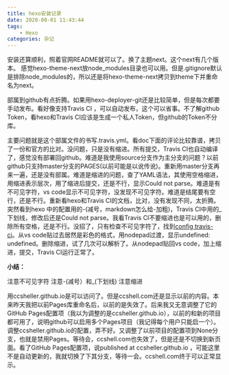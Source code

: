 ```yaml
---
title: hexo安装记录
date: 2020-08-01 11:43:44
tags:
    - Hexo
categories: 杂记
---
```


安装还算顺利，照着官网README就可以了。换了主题next。这个next有几个版本。
感觉hexo-theme-next放node_modules目录也可以用。但是.gitignore默认是排除node_modules的，所以还是将hexo-theme-next拷贝到theme下并重命名为next。

部属到github有点折腾。如果用hexo-deployer-git还是比较简单，但是每次都要手动发布。看好像支持Travis CI ，可以自动发布，这个可以省事。不了解github Token，看hexo和Travis CI应该是生成一个私人Token，但github的Token不分库。

<!--more-->

主要问题就是这个部属文件的书写.travis.yml。看doc下面的评论比较靠谱，拷贝了一份和官方的比对。没问题，只是没有缩进。所有提交，Travis CI也自动编译了，感觉没有部署回github。难道是我使用source分支作为主分支的问题？以前github只支持master分支的PAGES(以前可能是以讹传讹)。重新用master分支再来一遍，还是没有部属。难道是缩进的问题，查了YAML语法，其使用空格缩进，用缩进表示层次，用了缩进后提交，还是不行，显示Could not parse。难道是有不可见字符，vs code显示不可见字符，没发现不可见字符。难道是结尾要有空行，还是不行。重新看hexo和Travis CI的文档，比对，没有发现不同，太折腾。突然看到hexo 中的配置用的-(减号，markdown怎么给-加粗)，Travis CI中用的_下划线，修改后还是Could not parse。我看Travis CI不要缩进也是可以用的，删除所有空格，还是不行。没招了，只有检查不可见字符了，找到[config travis-ci](https://config.travis-ci.com/explore)。从vs code贴过去居然是彩色的格式，用nodepad过渡，显示undefined: undefined。删除缩进，试了几次可以解析了。从nodepad贴回vs code，加上缩进，提交，Travis CI运行正常了。

**小结：**

注意不可见字符
注意-(减号）和_(下划线)
注意缩进

用ccsheller.github.io是可以访问了。但是ccshell.com还是显示以前的内容。本来昨天我把以前Pages库重命名后，以前的是失效了。后来我又无意调整了它的GitHub Pages配置项（我以为调整的是ccsheller.github.io），以前的和新的项目都可用了，说明github可以启用多个Pages项目（我记得每个用户只能启一个）。调整ccsheller.github.io的配置，弄不好。又调整了以前项目的配置项到None分支，也就是禁用Pages。等待会，ccshell.com也失效了，但是还是不切换到新页面。看了GitHub Pages配置项，说published at ccsheller.github.io ，可能这里不是自动更新的，我就切换了下其分支，等待一会。ccshell.com终于可以正常显示。